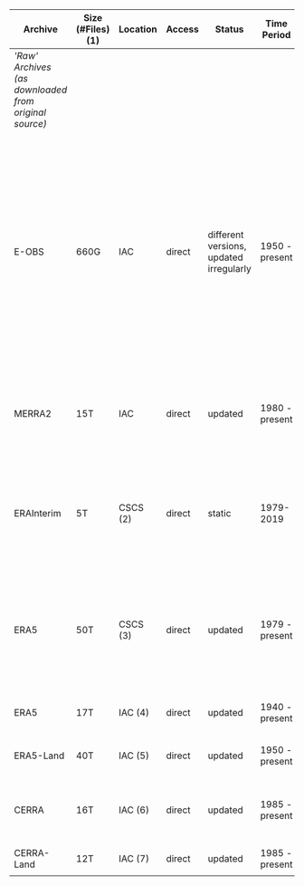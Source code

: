 | Archive | Size (#Files) (1) | Location | Access | Status | Time Period | Variables | Temporal Resolution | Spatial Resolution | More Information |
| ------- | ----------------- | -------- | ------ | ------ | ----------- | --------- | ------------------- | ------------------ | ---------------- |
| *'Raw' Archives (as downloaded from original source)* |  |  |  |  |  |  |  |  |  |
| E-OBS | 660G | IAC | direct | different versions, updated irregularly | 1950 - present | TG: mean temperature, TN: minimum temperature, TX: maximum temperature, RR: precipitation sum, PP: mean sea level pressure, FG: mean wind speed, HU: mean relative humidity, QQ: global radiation | daily | 0.1° and 0.25° | [Link](https://www.ecad.eu/download/ensembles/download.php), [Link](https://cds.climate.copernicus.eu/cdsapp#!/dataset/insitu-gridded-observations-europe?tab=overview) |
| MERRA2 | 15T | IAC | direct | updated | 1980 - present | many, temperature, precipitation, radiation, sea level pressure etc. | hourly, sst monthly | 0.5 lat x 0.625 lon (~50km) | [Link](https://gmao.gsfc.nasa.gov/reanalysis/MERRA-2/), [Link](https://climatedataguide.ucar.edu/climate-data/nasas-merra2-reanalysis) |
| ERAInterim | 5T | CSCS (2) | direct | static | 1979-2019 | W_SO_REL, T_SO, W_SNOW, FR_LAND, T_SKIN, T_SNOW, FIS, T, U, V, QV, PS, QC, QI, FR_SEA_ICE | 6-hourly | 0.7° x 0.7° (80 km) | global |
| ERA5 | 50T | CSCS (3) | direct | updated | 1979 - present | FIS, FR_LAND, FR_SEA_ICE, PS, QC, QI, QR, QS, QV, T, T_SKIN, T_SNOW, T_SO, U, V, W_SNOW, W_SO_REL | hourly | 0.28125° x 0.28125° (31 km) | [List of additional ERA-5 datasets](Datasets.ERA-5) |
| ERA5 | 17T | IAC (4) | direct | updated | 1940 - present | 2t, tp, 10si, mn2t, mx2t | monthly, hourly (variable dependent) | 0.25° x 0.25° | [Link](https://cds.climate.copernicus.eu/cdsapp#!/dataset/reanalysis-era5-single-levels-monthly-means?tab=overview), [Link](https://cds.climate.copernicus.eu/cdsapp#!/dataset/reanalysis-era5-single-levels?tab=overview) |
| ERA5-Land | 40T | IAC (5) | direct | updated | 1950 - present | 2t, snom | hourly (variable dependent) | 0.1° x 0.1° | [Link](https://cds.climate.copernicus.eu/cdsapp#!/dataset/reanalysis-era5-land?tab=form) |
| CERRA | 16T | IAC (6) | direct | updated | 1985 - present | 2t, t, r, ... | 3-hourly | 5x5km | sub-daily regional reanalysis data for Europe, [Link](https://cds.climate.copernicus.eu/cdsapp#!/dataset/reanalysis-cerra-single-levels?tab=overview), [Link](https://docs.google.com/spreadsheets/d/1xfM4TZCGXZm4M4VLQW3XPyAk6IX9vjlwj_p6ymX4aDU/edit#gid=0) |
| CERRA-Land | 12T | IAC (7) | direct | updated | 1985 - present | snom, sro, tp, ... | 3-hourly | 5x5km | [Link](https://cds.climate.copernicus.eu/cdsapp#!/dataset/reanalysis-cerra-land?tab=overview), [Link](https://docs.google.com/spreadsheets/d/1e58ps_yBmxUG0jvL8ZmNNr7Zz_UXuqIZsz4MdRAzvbM/edit#gid=0) |
| | | | | | | | | | | | | |
